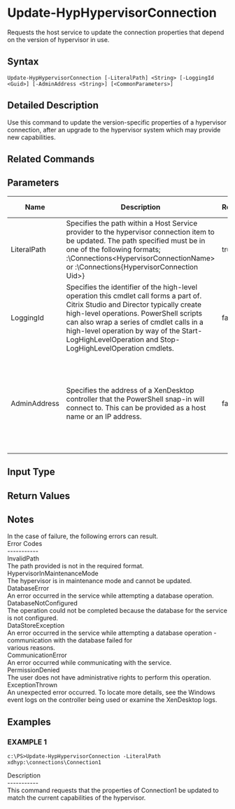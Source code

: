 ﻿# Update-HypHypervisorConnection

   Requests the host service to update the connection properties that depend on the version of hypervisor in use.

## Syntax
```
Update-HypHypervisorConnection [-LiteralPath] <String> [-LoggingId <Guid>] [-AdminAddress <String>] [<CommonParameters>]
```

## Detailed Description
   Use this command to update the version-specific properties of a hypervisor connection, after an upgrade to the hypervisor system which may provide new capabilities.

## Related Commands
## Parameters

| Name   | Description | Required? | Pipeline Input | Default Value |
| --- | --- | --- | --- | --- |
| LiteralPath | Specifies the path within a Host Service provider to the hypervisor connection item to be updated. The path specified must be in one of the following formats; <drive>:\Connections\<HypervisorConnectionName> or  <drive>:\Connections\{HypervisorConnection Uid>} | true | true (ByValue) |  |
| LoggingId | Specifies the identifier of the high-level operation this cmdlet call forms a part of. Citrix Studio and Director typically create high-level operations. PowerShell scripts can also wrap a series of cmdlet calls in a high-level operation by way of the Start-LogHighLevelOperation and Stop-LogHighLevelOperation cmdlets. | false | false |  |
| AdminAddress | Specifies the address of a XenDesktop controller that the PowerShell snap-in will connect to.  This can be provided as a host name or an IP address. | false | false | LocalHost. Once a value is provided by any cmdlet, this value will become the default. |

## Input Type
### 
   
## Return Values
### 
   ## Notes
   In the case of failure, the following errors can result.<br>    Error Codes<br>    -----------<br>    InvalidPath<br>    The path provided is not in the required format.<br>    HypervisorInMaintenanceMode<br>    The hypervisor is in maintenance mode and cannot be updated.<br>    DatabaseError<br>    An error occurred in the service while attempting a database operation.<br>    DatabaseNotConfigured<br>    The operation could not be completed because the database for the service is not configured.<br>    DataStoreException<br>    An error occurred in the service while attempting a database operation - communication with the database failed for<br>    various reasons.<br>    CommunicationError<br>    An error occurred while communicating with the service.<br>    PermissionDenied<br>    The user does not have administrative rights to perform this operation.<br>    ExceptionThrown<br>    An unexpected error occurred.  To locate more details, see the Windows event logs on the controller being used or examine the XenDesktop logs.
## Examples

### EXAMPLE 1
```
c:\PS>Update-HypHypervisorConnection -LiteralPath xdhyp:\connections\Connection1
```
   Description<br>-----------<br>This command requests that the properties of Connection1 be updated to match the current capabilities of the hypervisor.
